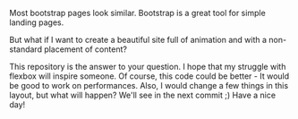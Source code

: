 Most bootstrap pages look similar. Bootstrap is a great tool for simple landing pages.

But what if I want to create a beautiful site full of animation and with a non-standard placement of content?

This repository is the answer to your question. I hope that my struggle with flexbox will inspire someone. Of course, this code could be better - It would be good to work on performances. Also, I would change a few things in this layout, but what will happen? We'll see in the next commit ;) Have a nice day!


